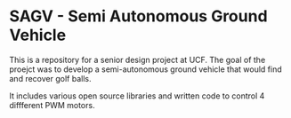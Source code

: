 # SAGV - Semi Autonomous Ground Vehicle


This is a repository for a senior design project at UCF. The goal of the proejct was to develop a semi-autonomous ground vehicle that would find and recover golf balls.

It includes various open source libraries and written code to control 4 diffferent PWM motors.
